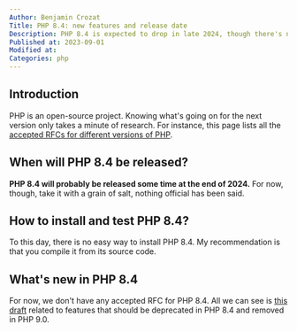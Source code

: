 ```yaml
---
Author: Benjamin Crozat
Title: PHP 8.4: new features and release date
Description: PHP 8.4 is expected to drop in late 2024, though there's no official confirmation yet. Its new features remain under wraps.
Published at: 2023-09-01
Modified at: 
Categories: php
---
```


## Introduction

PHP is an open-source project. Knowing what's going on for the next version only takes a minute of research. For instance, this page lists all the [accepted RFCs for different versions of PHP](https://wiki.php.net/rfc).

## When will PHP 8.4 be released?

**PHP 8.4 will probably be released some time at the end of 2024.** For now, though, take it with a grain of salt, nothing official has been said.

## How to install and test PHP 8.4?

To this day, there is no easy way to install PHP 8.4. My recommendation is that you compile it from its source code.

## What's new in PHP 8.4

For now, we don't have any accepted RFC for PHP 8.4. All we can see is [this draft](https://wiki.php.net/rfc/deprecations_php_8_4) related to features that should be deprecated in PHP 8.4 and removed in PHP 9.0.